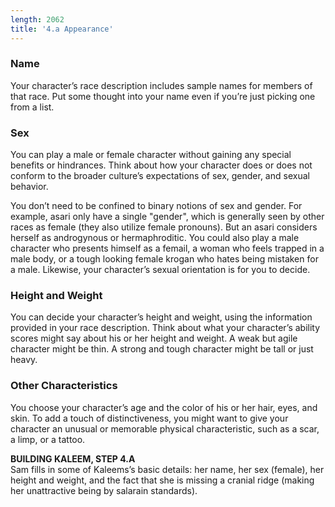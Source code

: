 ```yaml
---
length: 2062
title: '4.a Appearance'
---
```


### Name
Your character’s race description includes sample names for members of that race. Put some thought into your name even
if you’re just picking one from a list.

### Sex
You can play a male or female character without gaining any special benefits or hindrances. Think about how your
character does or does not conform to the broader culture’s expectations of sex, gender, and sexual behavior.

You don’t need to be confined to binary notions of sex and gender. For example, asari only have a single "gender", which
is generally seen by other races as female (they also utilize female pronouns). But an asari considers herself as androgynous
or hermaphroditic. You could also play a male character who presents himself as a femail, a woman who feels trapped in
a male body, or a tough looking female krogan who hates being mistaken for a male. Likewise, your character’s
sexual orientation is for you to decide.

### Height and Weight
You can decide your character’s height and weight, using the information provided in your race description. Think about
what your character’s ability scores might say about his or her height and weight. A weak but agile character might be thin.
A strong and tough character might be tall or just heavy.

### Other Characteristics
You choose your character’s age and the color of his or her hair, eyes, and skin. To add a touch of distinctiveness,
you might want to give your character an unusual or memorable physical characteristic, such as a scar, a limp, or a tattoo.

<v-alert type="info" :value="true">
<strong>BUILDING KALEEM, STEP 4.A</strong><br>
Sam fills in some of Kaleems’s basic details: her name, her sex (female), her height and weight, and the fact that she
is missing a cranial ridge (making her unattractive being by salarain standards).
</v-alert>

<source-reference pages="8-9, 33" source="basic"></source-reference>
